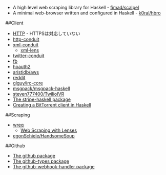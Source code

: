 * A high level web scraping library for Haskell - [fimad/scalpel](https://github.com/fimad/scalpel)
* A minimal web-browser written and configured in Haskell - [k0ral/hbro](https://github.com/k0ral/hbro)

##Client
* [HTTP](https://hackage.haskell.org/package/HTTP) - HTTPSは対応していない
* [http-conduit](http://hackage.haskell.org/package/http-conduit)
* [xml-conduit](https://hackage.haskell.org/package/xml-conduit)
  * [xml-lens](https://hackage.haskell.org/package/xml-lens)
* [twitter-conduit](http://hackage.haskell.org/package/twitter-conduit)
* [fb](https://hackage.haskell.org/package/fb)
* [hoauth2](http://hackage.haskell.org/package/hoauth2)
* [aristidb/aws](https://github.com/aristidb/aws)
* [reddit](https://hackage.haskell.org/package/reddit)
* [glguy/irc-core](https://github.com/glguy/irc-core)
* [msgpack/msgpack-haskell](https://github.com/msgpack/msgpack-haskell)
* [steven777400/TwilioIVR](https://github.com/steven777400/TwilioIVR/)
* [The stripe-haskell package](http://hackage.haskell.org/package/stripe-haskell)
* [Creating a BitTorrent client in Haskell](https://blog.chaps.io/2015/10/05/torrent-client-in-haskell-1.html)

##Scraping
* [wreq](http://www.serpentine.com/wreq/)
  * [Web Scraping with Lenses](http://two-wrongs.com/web-scraping-with-lenses)
* [egonSchiele/HandsomeSoup](https://github.com/egonSchiele/HandsomeSoup)

##Github
* [The github package](https://hackage.haskell.org/package/github)
* [The github-types package](https://hackage.haskell.org/package/github-types)
* [The github-webhook-handler package](https://hackage.haskell.org/package/github-webhook-handler)
